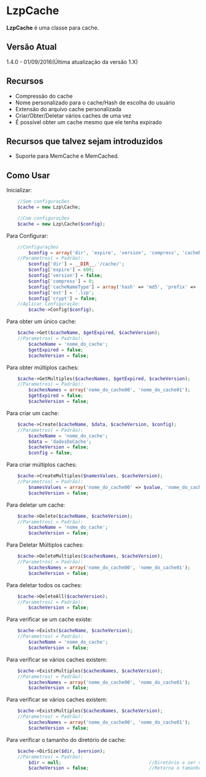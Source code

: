 # LzpCache
**LzpCache** é uma classe para cache.

## Versão Atual
1.4.0 - 01/09/2016(Última atualização da versão 1.X)


## Recursos
- Compressão do cache
- Nome personalizado para o cache/Hash de escolha do usuário
- Extensão do arquivo cache personalizada
- Criar/Obter/Deletar vários caches de uma vez
- É possível obter um cache mesmo que ele tenha expirado


## Recursos que talvez sejam introduzidos
- Suporte para MemCache e MemCached.


##  Como Usar
Inicializar:
```php
	//Sem configurações
	$cache = new Lzp\Cache;

	//Com configurações
	$cache = new Lzp\Cache($config);
```

Para Configurar:
```php
	//Configurações
		$config = array('dir', 'expire', 'version', 'compress', 'cacheNameType', 'ext');
	//Parametros( = Padrão):
		$config['dir'] = __DIR__.'/cache/'; 										//Caminho do Diretório onde o cache será armazenado
		$config['expire'] = 600; 													//0 para infinito - Valor Aceito int(opcional)
		$config['version'] = false; 												//false ou 0 desativam - Valores Aceitos float, string e int(opcional)
		$config['compress'] = 0;													//0 desativa - Valor Aceito int de 0 a 9(opcional)
		$config['cacheNameType'] = array('hash' => 'md5', 'prefix' => '%name%_'); 	//Use %name% para colocar o nome do cache no prefixo(opcional)
		$config['ext'] = '.lzp'; 													//Extensão do arquivo de cache(opcional)
		$config['crypt'] = false; 													//false desativa, adicione uma Chave de 64 digitos hexadecimal para ativar
	//Aplicar Configuração:
		$cache->Config($config);
```

Para obter um único cache:
```php
	$cache->Get($cacheName, $getExpired, $cacheVersion);
	//Parametros( = Padrão):
 		$cacheName = 'nome_do_cache'; 									//Nome do cache(Parametro obrigatório)
 		$getExpired = false;											//Ignora se o cache já expirou(opcional)
 		$cacheVersion = false;											//Versão do cache a ser obtido - Valores Aceitos float, string e int(opcional)
```

Para obter múltiplos caches:
```php
 	$cache->GetMultiples($cachesNames, $getExpired, $cacheVersion);		//Retorna um array($nomeDoCache=>$valor)
 	//Parametros( = Padrão):
		$cachesNames = array('nome_do_cache00', 'nome_do_cache01');		//Array contendo o Nome de cada cache(Parametro obrigatório)
		$getExpired = false;											//Ignora se o cache já expirou(opcional)
 		$cacheVersion = false;											//Versão do cache a ser obtido - Valores Aceitos float, string e int(opcional)
```

Para criar um cache:
```php
 	$cache->Create($cacheName, $data, $cacheVersion, $config); 								//Retorna true em caso de sucesso
	//Parametros( = Padrão):
 		$cacheName = 'nome_do_cache';														//Nome do cache(Parametro obrigatório)
 		$data = 'dadosDoCache';																//Dados a serem guardados no cache, tudo é aceito(Parametro obrigatório)
 		$cacheVersion = false;																//Versão do cache a ser criado - Valores Aceitos(float, string, int) - (opcional)
		$config = false;																	//Configurações para o cache Aceito: array('expire', 'compress')
```

Para criar múltiplos caches:
```php
  	$cache->CreateMultiples($namesValues, $cacheVersion); 									//Retorna um array($nomecache=>$foiCriado) se o cache foi criado com sucesso $foiCriado recebe true
	//Parametros( = Padrão):
		$namesValues = array('nome_do_cache00' => $value, 'nome_do_cache01' => $value); 	//Array contendo os Nomes e os valores dos caches a serem criados(Parametro obrigatório)
		$cacheVersion = false; 																//Versão dos caches a serem criados - Valores Aceitos float, string e int(opcional)
```

Para deletar um cache:
```php
 	$cache->Delete($cacheName, $cacheVersion); 							//Retorna true se o cache for excluido, false em caso de falha e null caso o cache não exista
 	//Parametros( = Padrão):
 		$cacheName = 'nome_do_cache'; 									//Nome do cache(Parametro obrigatório)
 		$cacheVersion = false; 											//Versão do cache a ser deletado - Valores Aceitos float, string e int(opcional)
```

Para Deletar Múltiplos caches:
```php
 	$cache->DeleteMultiples($cachesNames, $cacheVersion); 				//Retorna um array($nomecache=>$foiDeletado), $foiDeletado = true(sucesso), false(falha) ou null(cache não existe)
 	//Parametros( = Padrão):
 		$cachesNames = array('nome_do_cache00', 'nome_do_cache01'); 	//Array contendo o Nome de cada cache(Parametro obrigatório)
		$cacheVersion = false; 											//Versão dos caches a serem deletados - Valores Aceitos float, string e int(opcional)
```

Para deletar todos os caches:
```php
 	$cache->DeleteAll($cacheVersion); 									//Retorna true se os caches forem excluídos
 	//Parametros( = Padrão):
 		$cacheVersion = false; 											//Deleta os caches de uma certa versão - Valores Aceitos float, string e int(Parametro opicional)
```

Para verificar se um cache existe:
```php
 	$cache->Exists($cacheName, $cacheVersion);
 	//Parametros( = Padrão):
 		$cacheName = 'nome_do_cache'; 									//Nome do cache(Parametro obrigatório)
		$cacheVersion = false; 											//Versão a ser verificada - Valores Aceitos float, string e int(opcional)
```

Para verificar se vários caches existem:
```php
	$cache->ExistsMultiples($cachesNames, $cacheVersion);
 	//Parametros( = Padrão):
 		$cachesNames = array('nome_do_cache00', 'nome_do_cache01'); 	//Array contendo o Nome de cada cache(Parametro obrigatório)
		$cacheVersion = false; 											//Versão a ser verificada - Valores Aceitos float, string e int(opcional)
```

Para verificar se vários caches existem:
```php
	$cache->ExistsMultiples($cachesNames, $cacheVersion);
 	//Parametros( = Padrão):
 		$cachesNames = array('nome_do_cache00', 'nome_do_cache01'); 	//Array contendo o Nome de cada cache(Parametro obrigatório)
		$cacheVersion = false; 											//Versão a ser verificada - Valores Aceitos float, string e int(opcional)
```

Para verificar o tamanho do diretório de cache:
```php
	$cache->DirSize($dir, $version);
	//Parametros( = Padrão):
		$dir = null;								//Diretório a ser verificado(opcional)	
		$cacheVersion = false; 						//Retorna o tamanho do cache de uma certa versão - Valores Aceitos float, string e int(opcional)
```